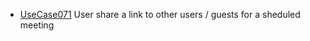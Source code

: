  * [UseCase071](https://github.com/DomainDrivenArchitecture/ddaRequirement/blob/master/en/requirements/UseCase071.md) User share a link to other users / guests for a sheduled meeting